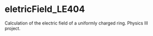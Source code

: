 # eletricField_LE404
Calculation of the electric field of a uniformly charged ring. Physics III project.

